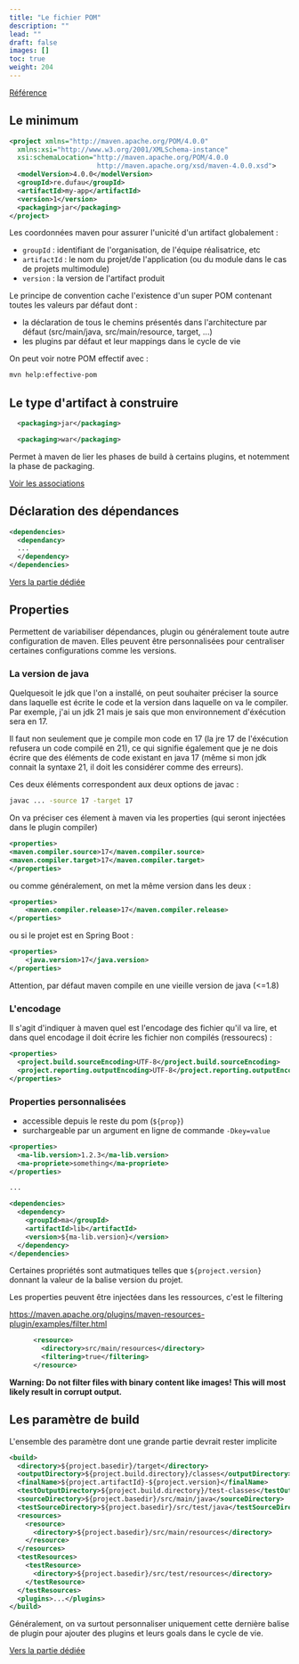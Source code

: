 ```yaml
---
title: "Le fichier POM"
description: ""
lead: ""
draft: false
images: []
toc: true
weight: 204
---
```


[Référence](http://maven.apache.org/pom.html)

## Le minimum

```xml
<project xmlns="http://maven.apache.org/POM/4.0.0"
  xmlns:xsi="http://www.w3.org/2001/XMLSchema-instance"
  xsi:schemaLocation="http://maven.apache.org/POM/4.0.0
                      http://maven.apache.org/xsd/maven-4.0.0.xsd">
  <modelVersion>4.0.0</modelVersion>
  <groupId>re.dufau</groupId>
  <artifactId>my-app</artifactId>
  <version>1</version>
  <packaging>jar</packaging>
</project>
```

Les coordonnées maven pour assurer l'unicité d'un artifact globalement :
  - `groupId` : identifiant de l'organisation, de l'équipe réalisatrice, etc
  - `artifactId` : le nom du projet/de l'application (ou du module dans le cas de projets multimodule)
  - `version` : la version de l'artifact produit

Le principe de convention cache l'existence d'un super POM contenant toutes les valeurs par défaut dont :
- la déclaration de tous le chemins présentés dans l'architecture par défaut (src/main/java, src/main/resource, target, ...)
- les plugins par défaut et leur mappings dans le cycle de vie

On peut voir notre POM effectif avec :

```sh
mvn help:effective-pom
```

## Le type d'artifact à construire

```xml
  <packaging>jar</packaging>
```

```xml
  <packaging>war</packaging>
```

Permet à maven de lier les phases de build à certains plugins, et notemment la phase de packaging.

[Voir les associations](http://maven.apache.org/ref/3.6.3/maven-core/default-bindings.html)

## Déclaration des dépendances

```xml
<dependencies>
  <dependancy>
  ...
  </dependency>
</dependencies>
```

[Vers la partie dédiée](/docs/commencer-avec-maven/dependances/)

## Properties

Permettent de variabiliser dépendances, plugin ou généralement toute autre configuration de maven. Elles peuvent être personnalisées pour centraliser certaines configurations comme les versions.

### La version de java

Quelquesoit le jdk que l'on a installé, on peut souhaiter préciser la source dans laquelle est écrite le code et la version dans laquelle on va le compiler.
Par exemple, j'ai un jdk 21 mais je sais que mon environnement d'éxécution sera en 17.

Il faut non seulement que je compile mon code en 17 (la jre 17 de l'éxécution refusera un code compilé en 21), ce qui signifie également que je ne dois écrire que des éléments de code existant en java 17 (même si mon jdk connait la syntaxe 21, il doit les considérer comme des erreurs).

Ces deux éléments correspondent aux deux options de javac :
```sh
javac ... -source 17 -target 17
```

On va préciser ces élement à maven via les properties (qui seront injectées dans le plugin compiler)

```xml
<properties>
<maven.compiler.source>17</maven.compiler.source>
<maven.compiler.target>17</maven.compiler.target>
</properties>
```

ou comme généralement, on met la même version dans les deux :

```xml
<properties>
    <maven.compiler.release>17</maven.compiler.release>
</properties>
```

ou si le projet est en Spring Boot :
```xml
<properties>
    <java.version>17</java.version>
</properties>
```

Attention, par défaut maven compile en une vieille version de java (<=1.8)

### L'encodage

Il s'agit d'indiquer à maven quel est l'encodage des fichier qu'il va lire, et dans quel encodage il doit écrire les fichier non compilés (ressourecs) :

```xml
<properties>
  <project.build.sourceEncoding>UTF-8</project.build.sourceEncoding>
  <project.reporting.outputEncoding>UTF-8</project.reporting.outputEncoding>
</properties>
```

### Properties personnalisées

- accessible depuis le reste du pom (`${prop}`)
- surchargeable par un argument en ligne de commande `-Dkey=value`

```xml
<properties>
  <ma-lib.version>1.2.3</ma-lib.version>
  <ma-propriete>something</ma-propriete>
</properties>

...

<dependencies>
  <dependency>
    <groupId>ma</groupId>
    <artifactId>lib</artifactId>
    <version>${ma-lib.version}</version>
  </dependency>
</dependencies>

```

Certaines propriétés sont autmatiques telles que `${project.version}` donnant la valeur de la balise version du projet.


Les properties peuvent être injectées dans les ressources, c'est le filtering

https://maven.apache.org/plugins/maven-resources-plugin/examples/filter.html

```xml
      <resource>
        <directory>src/main/resources</directory>
        <filtering>true</filtering>
      </resource>
```

**Warning: Do not filter files with binary content like images! This will most likely result in corrupt output.**

## Les paramètre de build

L'ensemble des paramètre dont une grande partie devrait rester implicite

```xml
<build>
  <directory>${project.basedir}/target</directory>
  <outputDirectory>${project.build.directory}/classes</outputDirectory>
  <finalName>${project.artifactId}-${project.version}</finalName>
  <testOutputDirectory>${project.build.directory}/test-classes</testOutputDirectory>
  <sourceDirectory>${project.basedir}/src/main/java</sourceDirectory>
  <testSourceDirectory>${project.basedir}/src/test/java</testSourceDirectory>
  <resources>
    <resource>
      <directory>${project.basedir}/src/main/resources</directory>
    </resource>
  </resources>
  <testResources>
    <testResource>
      <directory>${project.basedir}/src/test/resources</directory>
    </testResource>
  </testResources>
  <plugins>...</plugins>
</build>
```

Généralement, on va surtout personnaliser uniquement cette dernière balise de plugin pour ajouter des plugins et leurs goals dans le cycle de vie.

[Vers la partie dédiée](/docs/commencer-avec-maven/plugins/)



